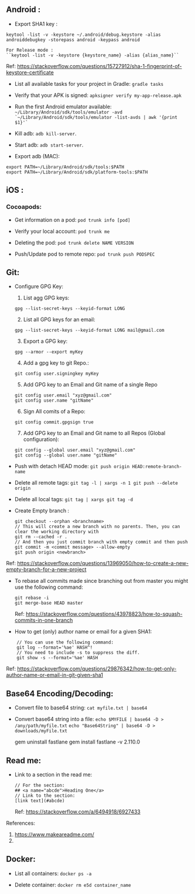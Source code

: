 ## Android :
- Export SHA1 key :
```
keytool -list -v -keystore ~/.android/debug.keystore -alias androiddebugkey -storepass android -keypass android
```

	For Release mode :
	``keytool -list -v -keystore {keystore_name} -alias {alias_name}``

Ref: https://stackoverflow.com/questions/15727912/sha-1-fingerprint-of-keystore-certificate

- List all available tasks for your project in Gradle:
	``gradle tasks``

- Verify that your APK is signed:
``apksigner verify my-app-release.apk``

- Run the first Android emulator available:
``
~/Library/Android/sdk/tools/emulator -avd `~/Library/Android/sdk/tools/emulator -list-avds | awk '{print $1}'`
``
- Kill adb: `adb kill-server`.
- Start adb: `adb start-server`.
- Export adb (MAC):
```
export PATH=~/Library/Android/sdk/tools:$PATH
export PATH=~/Library/Android/sdk/platform-tools:$PATH
```


## iOS :

### Cocoapods:
- Get information on a pod:
`pod trunk info [pod]`

- Verify your local account:
`pod trunk me`

- Deleting the pod:
`pod trunk delete NAME VERSION`

- Push/Update pod to remote repo:
`pod trunk push PODSPEC`

## Git:

- Configure GPG Key:
  1. List agg GPG keys:
  ```
  gpg --list-secret-keys --keyid-format LONG
  ```
  2. List all GPG keys for an email:
  ```
  gpg --list-secret-keys --keyid-format LONG mail@gmail.com
  ```
  3. Export a GPG key:
  ```
  gpg --armor --export myKey
  ```
  4. Add a gpg key to git Repo.:
  ```
  git config user.signingkey myKey
  ```
  5. Add GPG key to an Email and Git name of a single Repo
  ```
  git config user.email "xyz@gmail.com"
  git config user.name "gitName"
  ```
  6. Sign All comits of a Repo:
  ```
  git config commit.gpgsign true
  ```
  7. Add GPG key to an Email and Git name to all Repos (Global configuration):
  ```
  git config --global user.email "xyz@gmail.com"
  git config --global user.name "gitName"
  ```

- Push with detach HEAD mode:
`git push origin HEAD:remote-branch-name`
- Delete all remote tags:
`git tag -l | xargs -n 1 git push --delete origin`
- Delete all local tags:
`git tag | xargs git tag -d`
- Create Empty branch :

    ```
    git checkout --orphan <branchname>
    // This will create a new branch with no parents. Then, you can clear the working directory with
    git rm --cached -r .
    // And then you just commit branch with empty commit and then push
    git commit -m <commit message> --allow-empty
    git push origin <newbranch>
    ```
Ref: https://stackoverflow.com/questions/13969050/how-to-create-a-new-empty-branch-for-a-new-project

- To rebase all commits made since branching out from master you might use the following command:

    ```
    git rebase -i
    git merge-base HEAD master
    ```

	Ref: https://stackoverflow.com/questions/43978823/how-to-squash-commits-in-one-branch


- How to get (only) author name or email for a given SHA1:
```
    // You can use the following command:
    git log --format='%ae' HASH^!
	// You need to include -s to suppress the diff.
    git show -s --format='%ae' HASH
```
   Ref: https://stackoverflow.com/questions/29876342/how-to-get-only-author-name-or-email-in-git-given-sha1
   

## Base64 Encoding/Decoding:

- Convert file to base64 string:
`cat myfile.txt | base64`
- Convert base64 string into a file:
`echo $MYFILE | base64 -D > /any/path/myfile.txt`
`echo "Base64String" | base64 -D > downloads/myFile.txt`

    gem uninstall fastlane
gem install fastlane -v 2.110.0

## Read me:

- Link to a section in the read me:
  ```
  // For the section:
  ## <a name="abcde">Heading One</a>
  // Link to the section:
  [link text](#abcde)
  ```
  Ref: https://stackoverflow.com/a/6494918/6927433


References:
1. https://www.makeareadme.com/
2. 

## Docker:
- List all containers:
`docker ps -a`

- Delete container:
`docker rm e5d container_name`





